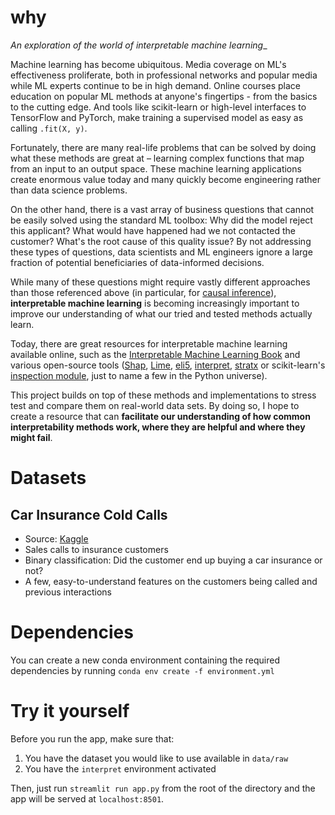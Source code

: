 # why

_An exploration of the world of interpretable machine learning__

Machine learning has become ubiquitous. Media coverage on ML's effectiveness proliferate, both in professional networks and popular media while ML experts continue to be in high demand. Online courses place education on popular ML methods at anyone's fingertips - from the basics to the cutting edge. And tools like scikit-learn or high-level interfaces to TensorFlow and PyTorch, make training a supervised model as easy as calling `.fit(X, y)`.

Fortunately, there are many real-life problems that can be solved by doing what these methods are great at – learning complex functions that map from an input to an output space. These machine learning applications create enormous value today and many quickly become engineering rather than data science problems.

On the other hand, there is a vast array of business questions that cannot be easily solved using the standard ML toolbox: Why did the model reject this applicant? What would have happened had we not contacted the customer? What's the root cause of this quality issue? By not addressing these types of questions, data scientists and ML engineers ignore a large fraction of potential beneficiaries of data-informed decisions.

While many of these questions might require vastly different approaches than those referenced above (in particular, for [causal inference](https://www.hsph.harvard.edu/miguel-hernan/causal-inference-book/)), **interpretable machine learning** is becoming increasingly important to improve our understanding of what our tried and tested methods actually learn.

Today, there are great resources for interpretable machine learning available online, such as the [Interpretable Machine Learning Book](https://christophm.github.io/interpretable-ml-book/) and various open-source tools ([Shap](https://github.com/slundberg/shap), [Lime](https://github.com/marcotcr/lime), [eli5](https://eli5.readthedocs.io/en/latest/), [interpret](https://github.com/interpretml/interpret), [stratx](https://github.com/parrt/stratx) or scikit-learn's [inspection module](https://scikit-learn.org/stable/inspection.html), just to name a few in the Python universe).

This project builds on top of these methods and implementations to stress test and compare them on real-world data sets. By doing so, I hope to create a resource that can **facilitate our understanding of how common interpretability methods work, where they are helpful and where they might fail**.

# Datasets

## Car Insurance Cold Calls
* Source: [Kaggle](https://www.kaggle.com/kondla/carinsurance)
* Sales calls to insurance customers
* Binary classification: Did the customer end up buying a car insurance or not?
* A few, easy-to-understand features on the customers being called and previous interactions

# Dependencies

You can create a new conda environment containing the required dependencies by running `conda env create -f environment.yml`

# Try it yourself

Before you run the app, make sure that:
1. You have the dataset you would like to use available in `data/raw`
2. You have the `interpret` environment activated

Then, just run `streamlit run app.py` from the root of the directory and the app will be served at `localhost:8501`.
